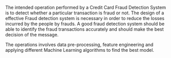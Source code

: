 The intended operation performed by a Credit Card Fraud Detection System is to
detect whether a particular transaction is fraud or not. The design of a effective
Fraud detection system is necessary in order to reduce the losses incurred by the
people by frauds. A good fraud detection system should be able to identify the
fraud transactions accurately and should make the best decision of the message.

The operations involves data pre-processing, feature engineering and applying
different Machine Learning algorithms to find the best model.

